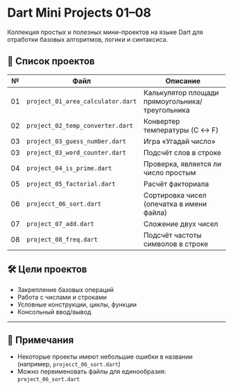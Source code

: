 # Dart Mini Projects 01–08

Коллекция простых и полезных мини-проектов на языке Dart для отработки базовых алгоритмов, логики и синтаксиса.

## 📂 Список проектов

| №  | Файл                             | Описание                                     |
|----|----------------------------------|----------------------------------------------|
| 01 | `project_01_area_calculator.dart` | Калькулятор площади прямоугольника/треугольника |
| 02 | `project_02_temp_converter.dart`  | Конвертер температуры (C ↔ F)                |
| 03 | `project_03_guess_number.dart`    | Игра «Угадай число»                          |
| 03 | `project_03_word_counter.dart`    | Подсчёт слов в строке                        |
| 04 | `project_04_is_prime.dart`        | Проверка, является ли число простым          |
| 05 | `project_05_factorial.dart`       | Расчёт факториала                            |
| 06 | `projecct_06_sort.dart`           | Сортировка чисел (опечатка в имени файла)    |
| 07 | `project_07_add.dart`             | Сложение двух чисел                          |
| 08 | `project_08_freq.dart`            | Подсчёт частоты символов в строке            |

## 🛠 Цели проектов

- Закрепление базовых операций
- Работа с числами и строками
- Условные конструкции, циклы, функции
- Консольный ввод/вывод

---

## 📌 Примечания

- Некоторые проекты имеют небольшие ошибки в названии (например, `projecct_06_sort.dart`)
- Можно переименовать файлы для единообразия: `project_06_sort.dart`


